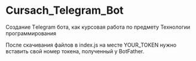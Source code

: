 # Cursach_Telegram_Bot

Создание Tеlegram бота, как курсовая работа по предмету Технологии программирования

После скачивания файлов в index.js на месте YOUR_TOKEN нужно вставить свой номер токена, полученный у BotFather.
